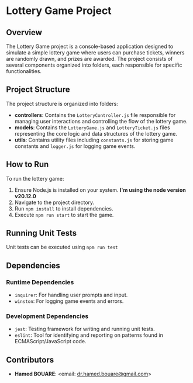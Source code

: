 # Lottery Game Project

## Overview

The Lottery Game project is a console-based application designed to simulate a simple lottery game where users can purchase tickets, winners are randomly drawn, and prizes are awarded. The project consists of several components organized into folders, each responsible for specific functionalities.

## Project Structure

The project structure is organized into folders:

- **controllers**: Contains the `LotteryController.js` file responsible for managing user interactions and controlling the flow of the lottery game.
- **models**: Contains the `LotteryGame.js` and `LotteryTicket.js` files representing the core logic and data structures of the lottery game.
- **utils**: Contains utility files including `constants.js` for storing game constants and `logger.js` for logging game events.

## How to Run

To run the lottery game:

1. Ensure Node.js is installed on your system. **I'm using the node version v20.12.0**
2. Navigate to the project directory.
3. Run `npm install` to install dependencies.
4. Execute `npm run start` to start the game.

## Running Unit Tests

Unit tests can be executed using `npm run test`

## Dependencies

### Runtime Dependencies

- `inquirer`: For handling user prompts and input.
- `winston`: For logging game events and errors.

### Development Dependencies

- `jest`: Testing framework for writing and running unit tests.
- `eslint`: Tool for identifying and reporting on patterns found in ECMAScript/JavaScript code.

## Contributors

- **Hamed BOUARE**: <email: <dr.hamed.bouare@gmail.com>>
